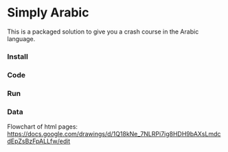 # Simply Arabic
This is a packaged solution to give you a crash course in the Arabic language.

### Install

### Code

### Run

### Data


Flowchart of html pages:
https://docs.google.com/drawings/d/1Q18kNe_7NLRPi7ig8HDH9bAXsLmdcdEpZsBzFpALLfw/edit
